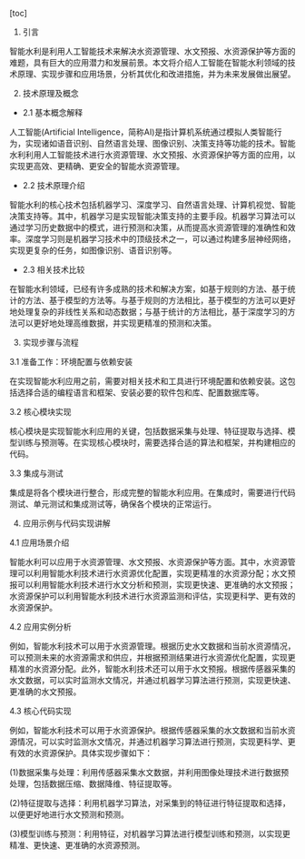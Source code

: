 
[toc]                    
                
                
1. 引言

智能水利是利用人工智能技术来解决水资源管理、水文预报、水资源保护等方面的难题，具有巨大的应用潜力和发展前景。本文将介绍人工智能在智能水利领域的技术原理、实现步骤和应用场景，分析其优化和改进措施，并为未来发展做出展望。

2. 技术原理及概念

- 2.1 基本概念解释

人工智能(Artificial Intelligence，简称AI)是指计算机系统通过模拟人类智能行为，实现诸如语音识别、自然语言处理、图像识别、决策支持等功能的技术。智能水利利用人工智能技术进行水资源管理、水文预报、水资源保护等方面的应用，以实现更高效、更精确、更安全的智能水资源管理。

- 2.2 技术原理介绍

智能水利的核心技术包括机器学习、深度学习、自然语言处理、计算机视觉、智能决策支持等。其中，机器学习是实现智能决策支持的主要手段。机器学习算法可以通过学习历史数据中的模式，进行预测和决策，从而提高水资源管理的准确性和效率。深度学习则是机器学习技术中的顶级技术之一，可以通过构建多层神经网络，实现更复杂的任务，如图像识别、语音识别等。

- 2.3 相关技术比较

在智能水利领域，已经有许多成熟的技术和解决方案，如基于规则的方法、基于统计的方法、基于模型的方法等。与基于规则的方法相比，基于模型的方法可以更好地处理复杂的非线性关系和动态数据；与基于统计的方法相比，基于深度学习的方法可以更好地处理高维数据，并实现更精准的预测和决策。

3. 实现步骤与流程

3.1 准备工作：环境配置与依赖安装

在实现智能水利应用之前，需要对相关技术和工具进行环境配置和依赖安装。这包括选择合适的编程语言和框架、安装必要的软件包和库、配置数据库等。

3.2 核心模块实现

核心模块是实现智能水利应用的关键，包括数据采集与处理、特征提取与选择、模型训练与预测等。在实现核心模块时，需要选择合适的算法和框架，并构建相应的代码。

3.3 集成与测试

集成是将各个模块进行整合，形成完整的智能水利应用。在集成时，需要进行代码测试、单元测试和集成测试等，确保各个模块的正常运行。

4. 应用示例与代码实现讲解

4.1 应用场景介绍

智能水利可以应用于水资源管理、水文预报、水资源保护等方面。其中，水资源管理可以利用智能水利技术进行水资源优化配置，实现更精准的水资源分配；水文预报可以利用智能水利技术进行水文分析和预测，实现更快速、更准确的水文预报；水资源保护可以利用智能水利技术进行水资源监测和评估，实现更科学、更有效的水资源保护。

4.2 应用实例分析

例如，智能水利技术可以用于水资源管理。根据历史水文数据和当前水资源情况，可以预测未来的水资源需求和供应，并根据预测结果进行水资源优化配置，实现更精准的水资源分配。此外，智能水利技术还可以用于水文预报。根据传感器采集的水文数据，可以实时监测水文情况，并通过机器学习算法进行预测，实现更快速、更准确的水文预报。

4.3 核心代码实现

例如，智能水利技术可以用于水资源保护。根据传感器采集的水文数据和当前水资源情况，可以实时监测水文情况，并通过机器学习算法进行预测，实现更科学、更有效的水资源保护。具体实现步骤如下：

(1)数据采集与处理：利用传感器采集水文数据，并利用图像处理技术进行数据预处理，包括数据压缩、数据降维、特征提取等。

(2)特征提取与选择：利用机器学习算法，对采集到的特征进行特征提取和选择，以便更好地进行水文预测和预测。

(3)模型训练与预测：利用特征，对机器学习算法进行模型训练和预测，以实现更精准、更快速、更准确的水资源预测。

